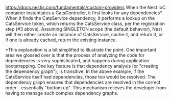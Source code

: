 <https://docs.nestjs.com/fundamentals/custom-providers>
When the Nest IoC container instantiates a CatsController, it first looks for any dependencies*. When it finds the CatsService dependency, it performs a lookup on the CatsService token, which returns the CatsService class, per the registration step (#3 above). Assuming SINGLETON scope (the default behavior), Nest will then either create an instance of CatsService, cache it, and return it, or if one is already cached, return the existing instance.

*This explanation is a bit simplified to illustrate the point. One important area we glossed over is that the process of analyzing the code for dependencies is very sophisticated, and happens during application bootstrapping. One key feature is that dependency analysis (or "creating the dependency graph"), is transitive. In the above example, if the CatsService itself had dependencies, those too would be resolved. The dependency graph ensures that dependencies are resolved in the correct order - essentially "bottom up". This mechanism relieves the developer from having to manage such complex dependency graphs.
